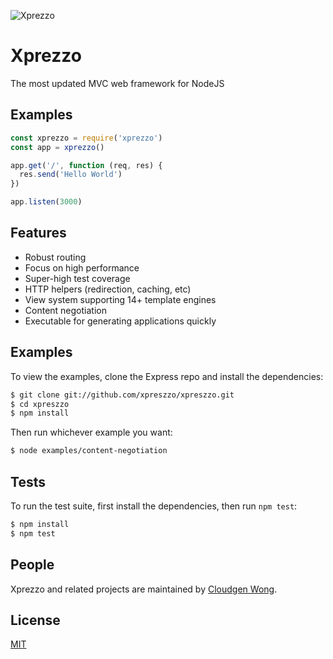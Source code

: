 ![Xprezzo](https://xprezzo.org/logo.png)

# Xprezzo

The most updated MVC web framework for NodeJS

## Examples

```js
const xprezzo = require('xprezzo')
const app = xprezzo()

app.get('/', function (req, res) {
  res.send('Hello World')
})

app.listen(3000)
```

## Features

  * Robust routing
  * Focus on high performance
  * Super-high test coverage
  * HTTP helpers (redirection, caching, etc)
  * View system supporting 14+ template engines
  * Content negotiation
  * Executable for generating applications quickly


## Examples

  To view the examples, clone the Express repo and install the dependencies:

```bash
$ git clone git://github.com/xpreszzo/xpreszzo.git
$ cd xpreszzo
$ npm install
```

  Then run whichever example you want:

```bash
$ node examples/content-negotiation
```

## Tests

  To run the test suite, first install the dependencies, then run `npm test`:

```bash
$ npm install
$ npm test
```

## People

Xprezzo and related projects are maintained by [Cloudgen Wong](mailto:cloudgen.wong@gmail.com).


## License

  [MIT](LICENSE)
